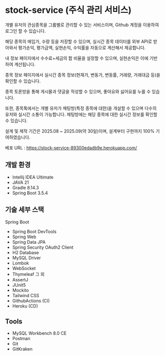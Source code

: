# stock-service (주식 관리 서비스)
개별 유저의 관심종목을 그룹별로 관리할 수 있는 서비스이며, Github 계정을 이용하여 로그인 할 수 있습니다.

해당 종목의 매입가, 수량 등을 저장할 수 있으며, 실시간 종목 데이터를 외부 API로 받아와서 평가손익, 평가금액, 실현손익, 수익률을 자동으로 계산해서 제공합니다.

내 정보 페이지에서 수수료+세금의 합 비율을 설정할 수 있으며, 실현손익은 이에 기반하여 계산됩니다.

종목 정보 페이지에서 실시간 종목 정보(현재가, 변동가, 변동률, 거래량, 거래대금 등)을 확인할 수 있습니다.

종목 토론방을 통해 게시물과 댓글을 작성할 수 있으며, 좋아요와 싫어요를 누를 수 있습니다.

또한, 종목톡에서는 개별 유저가 채팅방(특정 종목에 대한)을 개설할 수 있으며 다수의 유저와 실시간 소통이 가능합니다. 채팅방에는 해당 종목에 대한 실시간 정보를 확인할 수 있습니다.


설계 및 제작 기간은 2025.08 ~ 2025.09(약 30일)이며, 설계부터 구현까지 100% 기여하였습니다.


베포 URL : https://stock-service-89300edadb9e.herokuapp.com/

## 개발 환경
- Intellij IDEA Ultimate
- JAVA 21
- Gradle 8.14.3
- Spring Boot 3.5.4

## 기술 세부 스택
Spring Boot
- Spring Boot DevTools
- Spring Web
- Spring Data JPA
- Spring Security OAuth2 Client
- H2 Database
- MySQL Driver
- Lombok
- WebSocket
- Thymeleaf
그 외
- AssertJ
- JUnit5
- Mockito
- Tailwind CSS
- GithubActions (CI)
- Heroku (CD)

## Tools
- MySQL Workbench 8.0 CE
- Postman
- Git
- GitKraken

  
